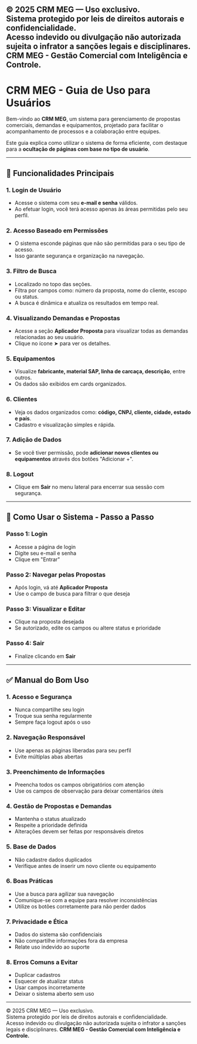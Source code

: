 © 2025 CRM MEG — Uso exclusivo.  
Sistema protegido por leis de direitos autorais e confidencialidade.  
Acesso indevido ou divulgação não autorizada sujeita o infrator a sanções legais e disciplinares.
**CRM MEG - Gestão Comercial com Inteligência e Controle.**
---

# CRM MEG - Guia de Uso para Usuários

Bem-vindo ao **CRM MEG**, um sistema para gerenciamento de propostas comerciais, demandas e equipamentos, projetado para facilitar o acompanhamento de processos e a colaboração entre equipes.

Este guia explica como utilizar o sistema de forma eficiente, com destaque para a **ocultação de páginas com base no tipo de usuário**.

---

## 🔐 Funcionalidades Principais

### 1. Login de Usuário
- Acesse o sistema com seu **e-mail e senha** válidos.
- Ao efetuar login, você terá acesso apenas às áreas permitidas pelo seu perfil.

### 2. Acesso Baseado em Permissões
- O sistema esconde páginas que não são permitidas para o seu tipo de acesso.
- Isso garante segurança e organização na navegação.

### 3. Filtro de Busca
- Localizado no topo das seções.
- Filtra por campos como: número da proposta, nome do cliente, escopo ou status.
- A busca é dinâmica e atualiza os resultados em tempo real.

### 4. Visualizando Demandas e Propostas
- Acesse a seção **Aplicador Proposta** para visualizar todas as demandas relacionadas ao seu usuário.
- Clique no ícone ➤ para ver os detalhes.

### 5. Equipamentos
- Visualize **fabricante, material SAP, linha de carcaça, descrição**, entre outros.
- Os dados são exibidos em cards organizados.

### 6. Clientes
- Veja os dados organizados como: **código, CNPJ, cliente, cidade, estado e país**.
- Cadastro e visualização simples e rápida.

### 7. Adição de Dados
- Se você tiver permissão, pode **adicionar novos clientes ou equipamentos** através dos botões "Adicionar +".

### 8. Logout
- Clique em **Sair** no menu lateral para encerrar sua sessão com segurança.

---

## 🧭 Como Usar o Sistema - Passo a Passo

### Passo 1: Login
- Acesse a página de login
- Digite seu e-mail e senha
- Clique em "Entrar"

### Passo 2: Navegar pelas Propostas
- Após login, vá até **Aplicador Proposta**
- Use o campo de busca para filtrar o que deseja

### Passo 3: Visualizar e Editar
- Clique na proposta desejada
- Se autorizado, edite os campos ou altere status e prioridade

### Passo 4: Sair
- Finalize clicando em **Sair**

---

## ✅ Manual do Bom Uso

### 1. Acesso e Segurança
- Nunca compartilhe seu login
- Troque sua senha regularmente
- Sempre faça logout após o uso

### 2. Navegação Responsável
- Use apenas as páginas liberadas para seu perfil
- Evite múltiplas abas abertas

### 3. Preenchimento de Informações
- Preencha todos os campos obrigatórios com atenção
- Use os campos de observação para deixar comentários úteis

### 4. Gestão de Propostas e Demandas
- Mantenha o status atualizado
- Respeite a prioridade definida
- Alterações devem ser feitas por responsáveis diretos

### 5. Base de Dados
- Não cadastre dados duplicados
- Verifique antes de inserir um novo cliente ou equipamento

### 6. Boas Práticas
- Use a busca para agilizar sua navegação
- Comunique-se com a equipe para resolver inconsistências
- Utilize os botões corretamente para não perder dados

### 7. Privacidade e Ética
- Dados do sistema são confidenciais
- Não compartilhe informações fora da empresa
- Relate uso indevido ao suporte

### 8. Erros Comuns a Evitar
- Duplicar cadastros
- Esquecer de atualizar status
- Usar campos incorretamente
- Deixar o sistema aberto sem uso

---

© 2025 CRM MEG — Uso exclusivo.  
Sistema protegido por leis de direitos autorais e confidencialidade.  
Acesso indevido ou divulgação não autorizada sujeita o infrator a sanções legais e disciplinares.
**CRM MEG - Gestão Comercial com Inteligência e Controle.**
